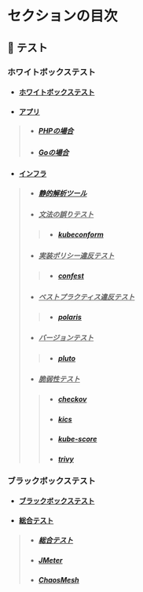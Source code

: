 

# セクションの目次

## 🧪 テスト

### ホワイトボックステスト

* #### [︎ホワイトボックステスト](https://hiroki-it.github.io/tech-notebook/testing/testing_whitebox.html)
* #### <u>アプリ</u>
> * ##### [︎PHPの場合](https://hiroki-it.github.io/tech-notebook/testing/testing_whitebox_application_php.html)
> * ##### [︎Goの場合](https://hiroki-it.github.io/tech-notebook/testing/testing_whitebox_application_go.html)
* #### <u>インフラ</u>
> * ##### [静的解析ツール](https://hiroki-it.github.io/tech-notebook/testing/testing_whitebox_infrastructure_linter.html)
> * ##### <u>文法の誤りテスト</u>
> > * ##### [kubeconform](https://hiroki-it.github.io/tech-notebook/testing/testing_whitebox_infrastructure_linter_kubeconform.html)
> * ##### <u>実装ポリシー違反テスト</u>
> > * ##### [confest](https://hiroki-it.github.io/tech-notebook/testing/testing_whitebox_infrastructure_linter_confest.html)
> * ##### <u>ベストプラクティス違反テスト</u>
> > * ##### [polaris](https://hiroki-it.github.io/tech-notebook/testing/testing_whitebox_infrastructure_linter_polaris.html)
> * ##### <u>バージョンテスト</u>
> > * ##### [pluto](https://hiroki-it.github.io/tech-notebook/testing/testing_whitebox_infrastructure_linter_pluto.html)
> * ##### <u>脆弱性テスト</u>
> > * ##### [checkov](https://hiroki-it.github.io/tech-notebook/testing/testing_whitebox_infrastructure_linter_checkov.html)
> > * ##### [kics](https://hiroki-it.github.io/tech-notebook/testing/testing_whitebox_infrastructure_linter_kics.html)
> > * ##### [kube-score](https://hiroki-it.github.io/tech-notebook/testing/testing_whitebox_infrastructure_linter_kube_score.html)
> > * ##### [trivy](https://hiroki-it.github.io/tech-notebook/testing/testing_whitebox_infrastructure_linter_trivy.html)

### ブラックボックステスト

* #### [︎ブラックボックステスト](https://hiroki-it.github.io/tech-notebook/testing/testing_blackbox.html)
* #### <u>総合テスト</u>
> * ##### [︎総合テスト](https://hiroki-it.github.io/tech-notebook/testing/testing_blackbox_system_test.html)
> * ##### [︎JMeter](https://hiroki-it.github.io/tech-notebook/testing/testing_blackbox_system_test_jmeter.html)
> * ##### [ChaosMesh](https://hiroki-it.github.io/tech-notebook/testing/testing_blackbox_system_test_chaos_mesh.html)

<br>
